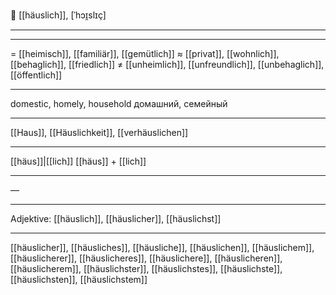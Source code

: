 🏡 [[häuslich]], [ˈhɔɪ̯slɪç]

---

---

= [[heimisch]], [[familiär]], [[gemütlich]]
≈ [[privat]], [[wohnlich]], [[behaglich]], [[friedlich]]
≠ [[unheimlich]], [[unfreundlich]], [[unbehaglich]], [[öffentlich]]

---

domestic, homely, household
домашний, семейный

---

[[Haus]], [[Häuslichkeit]], [[verhäuslichen]]

---

[[häus]]|[[lich]]
[[häus]] + [[lich]]

---

—

---

Adjektive: [[häuslich]], [[häuslicher]], [[häuslichst]]

---

[[häuslicher]], [[häusliches]], [[häusliche]], [[häuslichen]], [[häuslichem]], [[häuslicherer]], [[häuslicheres]], [[häuslichere]], [[häuslicheren]], [[häuslicherem]], [[häuslichster]], [[häuslichstes]], [[häuslichste]], [[häuslichsten]], [[häuslichstem]]
